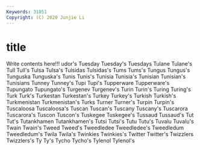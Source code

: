 ```yaml
---
Keywords: 31851
Copyright: (C) 2020 Junjie Li
---
```


# title

Write contents here!!!
udor's 
Tuesday 
Tuesday's 
Tuesdays 
Tulane 
Tulane's 
Tull 
Tull's 
Tulsa 
Tulsa's
Tulsidas 
Tulsidas's 
Tums 
Tums's 
Tungus 
Tungus's 
Tunguska 
Tunguska's 
Tunis 
Tunis's
Tunisia 
Tunisia's 
Tunisian 
Tunisian's 
Tunisians 
Tunney 
Tunney's 
Tupi 
Tupi's 
Tupperware
Tupperware's 
Tupungato 
Tupungato's 
Turgenev 
Turgenev's 
Turin 
Turin's 
Turing 
Turing's 
Turk
Turk's 
Turkestan 
Turkestan's 
Turkey 
Turkey's 
Turkish 
Turkish's 
Turkmenistan 
Turkmenistan's 
Turks
Turner 
Turner's 
Turpin 
Turpin's 
Tuscaloosa 
Tuscaloosa's 
Tuscan 
Tuscan's 
Tuscany 
Tuscany's
Tuscarora 
Tuscarora's 
Tuscon 
Tuscon's 
Tuskegee 
Tuskegee's 
Tussaud 
Tussaud's 
Tut 
Tut's
Tutankhamen 
Tutankhamen's 
Tutsi 
Tutsi's 
Tutu 
Tutu's 
Tuvalu 
Tuvalu's 
Twain 
Twain's
Tweed 
Tweed's 
Tweedledee 
Tweedledee's 
Tweedledum 
Tweedledum's 
Twila 
Twila's 
Twinkies 
Twinkies's
Twitter 
Twitter's 
Twizzlers 
Twizzlers's 
Ty 
Ty's 
Tycho 
Tycho's 
Tylenol 
Tylenol's
